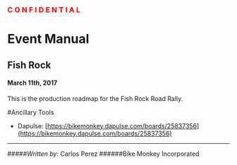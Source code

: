 ### <span style="color:red;">C O N F I D E N T I A L</span>

# Event Manual

## Fish Rock
#### March 11th, 2017

This is the production roadmap for the Fish Rock Road Rally.

#Ancillary Tools
* Dapulse: [https://bikemonkey.dapulse.com/boards/25837356](https://bikemonkey.dapulse.com/boards/25837356)

---

#####_Written by:_ Carlos Perez
######Bike Monkey Incorporated

